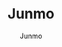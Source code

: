 ---
title: Junmo
keywords: 
avatar: /_image/avatar.jpg
cover: /_image/cover.jpg
posts_per_page: 5
post_content_type: markdown
post_paragraph_indent: no
file_path: album
show_toc: no
mathjax: yes
disqus: 
duoshuo: 
template_priority: self
template_inherit: yes
template_clone_allowed: yes
autoreload: auto
post_url_format: normal
scripts_per_page: 
scripts_for_doc: 
domain: junmo.farbox.com
domains:
- junmo.farbox.com
dns: 
auto_image: no
comment: no
sync_by_3rd: no
sync_by_3rd_public: no
outside_links_allowed: no
score_degree: 
hidden_urls: 
users: 
client_date: 1494152474428

subtitle: 
author: Junmo
authorinfo: 研究生在读
somethingtitle: 
something: 

facebook: http://facebook.com/junmo1215
google: 
twitter: 
github: https://github.com/ljm1992
linkedin: 
pinterest: 
delicious: 
pinboard: 
instagram: 
weibo: 
qq: 
qq2: 
qqqun: 
qqqunname: 
weixin: z997128120 &#10;↑上面有二维码
douban: 
fanfou: 
zhihu: https://www.zhihu.com/people/junmo-lu/activities
email: mailto:997128120@qq.com
rss: /feed

alipay: 
highlight: true
analytics: <script type="text/javascript">var _gaq=_gaq||[];_gaq.push(['_setAccount','UA-xxxxxxx-x']);_gaq.push(['_trackPageview']);(function(){var ga=document.createElement('script');ga.type='text/javascript';ga.async=true;ga.src=('https:'==document.location.protocol?'https://ssl':'http://www')+'.google-analytics.com/ga.js';var s=document.getElementsByTagName('script')[0];s.parentNode.insertBefore(ga,s)})();</script>
socialshare:
---